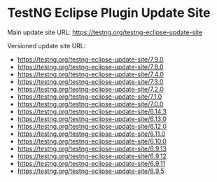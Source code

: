 TestNG Eclipse Plugin Update Site
====

Main update site URL: https://testng.org/testng-eclipse-update-site

Versioned update site URL:
* https://testng.org/testng-eclipse-update-site/7.9.0
* https://testng.org/testng-eclipse-update-site/7.8.0
* https://testng.org/testng-eclipse-update-site/7.4.0
* https://testng.org/testng-eclipse-update-site/7.3.0
* https://testng.org/testng-eclipse-update-site/7.2.0
* https://testng.org/testng-eclipse-update-site/7.1.0
* https://testng.org/testng-eclipse-update-site/7.0.0
* https://testng.org/testng-eclipse-update-site/6.14.3
* https://testng.org/testng-eclipse-update-site/6.13.0
* https://testng.org/testng-eclipse-update-site/6.12.0
* https://testng.org/testng-eclipse-update-site/6.11.0
* https://testng.org/testng-eclipse-update-site/6.10.0
* https://testng.org/testng-eclipse-update-site/6.9.13
* https://testng.org/testng-eclipse-update-site/6.9.12
* https://testng.org/testng-eclipse-update-site/6.9.11
* https://testng.org/testng-eclipse-update-site/6.9.5
